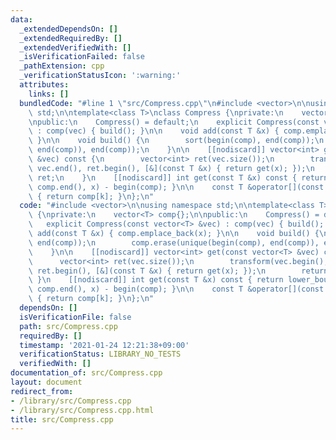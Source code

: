 ```yaml
---
data:
  _extendedDependsOn: []
  _extendedRequiredBy: []
  _extendedVerifiedWith: []
  _isVerificationFailed: false
  _pathExtension: cpp
  _verificationStatusIcon: ':warning:'
  attributes:
    links: []
  bundledCode: "#line 1 \"src/Compress.cpp\"\n#include <vector>\n\nusing namespace\
    \ std;\n\ntemplate<class T>\nclass Compress {\nprivate:\n    vector<T> comp{};\n\
    \npublic:\n    Compress() = default;\n    explicit Compress(const vector<T> &vec)\
    \ : comp(vec) { build(); }\n\n    void add(const T &x) { comp.emplace_back(x);\
    \ }\n\n    void build() {\n        sort(begin(comp), end(comp));\n        comp.erase(unique(begin(comp),\
    \ end(comp)), end(comp));\n    }\n\n    [[nodiscard]] vector<int> get(const vector<T>\
    \ &vec) const {\n        vector<int> ret(vec.size());\n        transform(vec.begin(),\
    \ vec.end(), ret.begin(), [&](const T &x) { return get(x); });\n        return\
    \ ret;\n    }\n    [[nodiscard]] int get(const T &x) const { return lower_bound(comp.begin(),\
    \ comp.end(), x) - begin(comp); }\n\n    const T &operator[](const int k) const\
    \ { return comp[k]; }\n};\n"
  code: "#include <vector>\n\nusing namespace std;\n\ntemplate<class T>\nclass Compress\
    \ {\nprivate:\n    vector<T> comp{};\n\npublic:\n    Compress() = default;\n \
    \   explicit Compress(const vector<T> &vec) : comp(vec) { build(); }\n\n    void\
    \ add(const T &x) { comp.emplace_back(x); }\n\n    void build() {\n        sort(begin(comp),\
    \ end(comp));\n        comp.erase(unique(begin(comp), end(comp)), end(comp));\n\
    \    }\n\n    [[nodiscard]] vector<int> get(const vector<T> &vec) const {\n  \
    \      vector<int> ret(vec.size());\n        transform(vec.begin(), vec.end(),\
    \ ret.begin(), [&](const T &x) { return get(x); });\n        return ret;\n   \
    \ }\n    [[nodiscard]] int get(const T &x) const { return lower_bound(comp.begin(),\
    \ comp.end(), x) - begin(comp); }\n\n    const T &operator[](const int k) const\
    \ { return comp[k]; }\n};\n"
  dependsOn: []
  isVerificationFile: false
  path: src/Compress.cpp
  requiredBy: []
  timestamp: '2021-01-24 12:21:38+09:00'
  verificationStatus: LIBRARY_NO_TESTS
  verifiedWith: []
documentation_of: src/Compress.cpp
layout: document
redirect_from:
- /library/src/Compress.cpp
- /library/src/Compress.cpp.html
title: src/Compress.cpp
---
```

